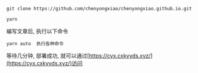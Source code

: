 ```shell
git clone https://github.com/chenyongxiao/chenyongxiao.github.io.git

yarn
```

编写文章后, 执行以下命令

```shell
yarn auto  执行各种命令

```

等待几分钟, 部署成功, 就可以通过[https://cyx.cxkyyds.xyz/](https://cyx.cxkyyds.xyz/)访问
